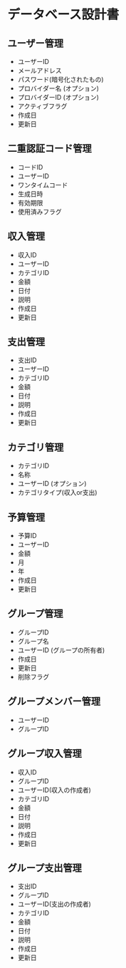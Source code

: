 # データベース設計書

## ユーザー管理
- ユーザーID
- メールアドレス
- パスワード(暗号化されたもの)
- プロバイダー名 (オプション)
- プロバイダーID (オプション)
- アクティブフラグ
- 作成日
- 更新日

## 二重認証コード管理
- コードID
- ユーザーID
- ワンタイムコード
- 生成日時
- 有効期限
- 使用済みフラグ

## 収入管理
- 収入ID
- ユーザーID
- カテゴリID
- 金額
- 日付
- 説明
- 作成日
- 更新日

## 支出管理
- 支出ID
- ユーザーID
- カテゴリID
- 金額
- 日付
- 説明
- 作成日
- 更新日

## カテゴリ管理
- カテゴリID
- 名称
- ユーザーID (オプション)
- カテゴリタイプ(収入or支出)

## 予算管理
- 予算ID
- ユーザーID
- 金額
- 月
- 年
- 作成日
- 更新日

## グループ管理
- グループID
- グループ名
- ユーザーID (グループの所有者)
- 作成日
- 更新日
- 削除フラグ

## グループメンバー管理
- ユーザーID
- グループID

## グループ収入管理
- 収入ID
- グループID
- ユーザーID(収入の作成者)
- カテゴリID
- 金額
- 日付
- 説明
- 作成日
- 更新日

## グループ支出管理
- 支出ID
- グループID
- ユーザーID(支出の作成者)
- カテゴリID
- 金額
- 日付
- 説明
- 作成日
- 更新日
